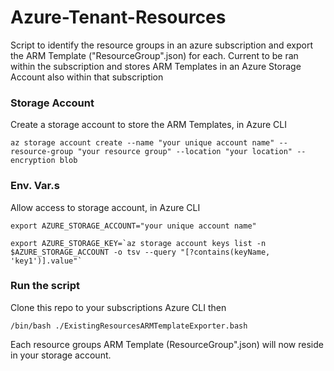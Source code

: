 # Azure-Tenant-Resources
Script to identify the resource groups in an azure subscription and export the ARM Template ("ResourceGroup".json) for each. Current to be ran within the subscription and stores ARM Templates in an Azure Storage Account also within that subscription

### Storage Account
Create a storage account to store the ARM Templates, in Azure CLI
```
az storage account create --name "your unique account name" --resource-group "your resource group" --location "your location" --encryption blob
```

### Env. Var.s
Allow access to storage account, in Azure CLI
```
export AZURE_STORAGE_ACCOUNT="your unique account name"
```

```
export AZURE_STORAGE_KEY=`az storage account keys list -n $AZURE_STORAGE_ACCOUNT -o tsv --query "[?contains(keyName, 'key1')].value"`
```

### Run the script
Clone this repo to your subscriptions Azure CLI then
```
/bin/bash ./ExistingResourcesARMTemplateExporter.bash
```
Each resource groups ARM Template (ResourceGroup".json) will now reside in your storage account.

